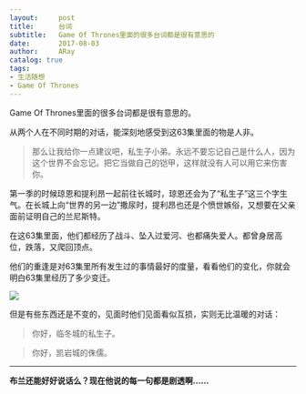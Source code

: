 ```yaml
---
layout:     post
title:      台词
subtitle:   Game Of Thrones里面的很多台词都是很有意思的
date:       2017-08-03
author:     ARay
catalog: true
tags:
- 生活随想
- Game Of Thrones
---
```


Game Of Thrones里面的很多台词都是很有意思的。

从两个人在不同时期的对话，能深刻地感受到这63集里面的物是人非。

> 那么让我给你一点建议吧，私生子小弟。永远不要忘记自己是什么人，因为这个世界不会忘记。把它当做自己的铠甲，这样就没有人可以用它来伤害你。

第一季的时候琼恩和提利昂一起前往长城时，琼恩还会为了“私生子”这三个字生气。在长城上向“世界的另一边”撒尿时，提利昂也还是个愤世嫉俗，又想要在父亲面前证明自己的兰尼斯特。

在这63集里面，他们都经历了战斗、坠入过爱河、也都痛失爱人。都曾身居高位，跌落，又爬回顶点。

他们的重逢是对63集里所有发生过的事情最好的度量，看看他们的变化，你就会明白63集里经历了多少变迁。

![][image-1]

但是有些东西还是不变的，见面时他们见面看似互损，实则无比温暖的对话：

> 你好，临冬城的私生子。

> 你好，凯岩城的侏儒。

---

**布兰还能好好说话么？现在他说的每一句都是剧透啊……**

[image-1]:	/img/Meet.jpg